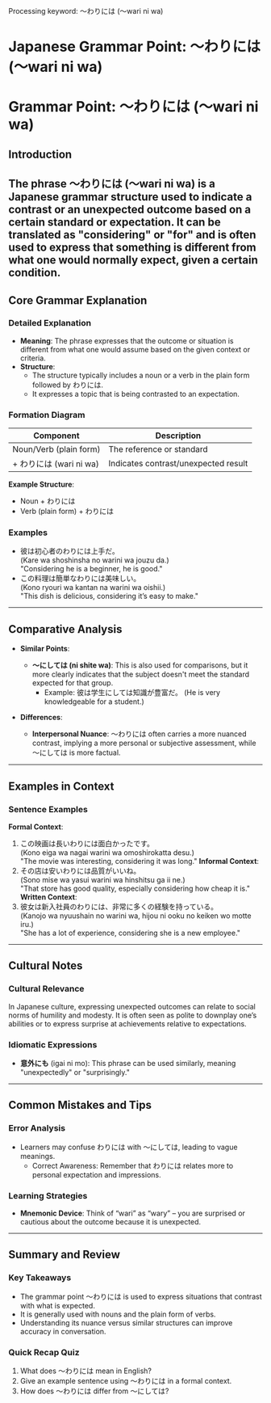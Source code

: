 Processing keyword: ～わりには (〜wari ni wa)
# Japanese Grammar Point: ～わりには (〜wari ni wa)
# Grammar Point: ～わりには (〜wari ni wa)
## Introduction
The phrase ～わりには (〜wari ni wa) is a Japanese grammar structure used to indicate a contrast or an unexpected outcome based on a certain standard or expectation. It can be translated as "considering" or "for" and is often used to express that something is different from what one would normally expect, given a certain condition.
---
## Core Grammar Explanation
### Detailed Explanation
- **Meaning**: The phrase expresses that the outcome or situation is different from what one would assume based on the given context or criteria.
- **Structure**: 
  - The structure typically includes a noun or a verb in the plain form followed by わりには.
  - It expresses a topic that is being contrasted to an expectation.
  
### Formation Diagram
| Component                | Description                         |
|--------------------------|-------------------------------------|
| Noun/Verb (plain form)   | The reference or standard           |
| + わりには (wari ni wa)  | Indicates contrast/unexpected result |
**Example Structure**:
- Noun + わりには
- Verb (plain form) + わりには
### Examples
- 彼は初心者のわりには上手だ。  
  (Kare wa shoshinsha no warini wa jouzu da.)  
  "Considering he is a beginner, he is good."
- この料理は簡単なわりには美味しい。  
  (Kono ryouri wa kantan na warini wa oishii.)  
  "This dish is delicious, considering it’s easy to make."
---
## Comparative Analysis
- **Similar Points**: 
  - **～にしては (ni shite wa)**: This is also used for comparisons, but it more clearly indicates that the subject doesn't meet the standard expected for that group.
    - Example: 彼は学生にしては知識が豊富だ。 (He is very knowledgeable for a student.)
    
- **Differences**: 
  - **Interpersonal Nuance**: ～わりには often carries a more nuanced contrast, implying a more personal or subjective assessment, while ～にしては is more factual.
  
---
## Examples in Context
### Sentence Examples
**Formal Context**:
1. この映画は長いわりには面白かったです。  
   (Kono eiga wa nagai warini wa omoshirokatta desu.)  
   "The movie was interesting, considering it was long."
**Informal Context**:
2. その店は安いわりには品質がいいね。  
   (Sono mise wa yasui warini wa hinshitsu ga ii ne.)  
   "That store has good quality, especially considering how cheap it is."
**Written Context**:
3. 彼女は新入社員のわりには、非常に多くの経験を持っている。  
   (Kanojo wa nyuushain no warini wa, hijou ni ooku no keiken wo motte iru.)  
   "She has a lot of experience, considering she is a new employee."
---
## Cultural Notes
### Cultural Relevance
In Japanese culture, expressing unexpected outcomes can relate to social norms of humility and modesty. It is often seen as polite to downplay one’s abilities or to express surprise at achievements relative to expectations.
### Idiomatic Expressions
- **意外にも** (igai ni mo): This phrase can be used similarly, meaning "unexpectedly" or "surprisingly."
---
## Common Mistakes and Tips
### Error Analysis
- Learners may confuse わりには with 〜にしては, leading to vague meanings.
  - Correct Awareness: Remember that わりには relates more to personal expectation and impressions.
### Learning Strategies
- **Mnemonic Device**: Think of “wari” as “wary” – you are surprised or cautious about the outcome because it is unexpected.
---
## Summary and Review
### Key Takeaways
- The grammar point ～わりには is used to express situations that contrast with what is expected.
- It is generally used with nouns and the plain form of verbs.
- Understanding its nuance versus similar structures can improve accuracy in conversation.
### Quick Recap Quiz
1. What does ～わりには mean in English?
2. Give an example sentence using ～わりには in a formal context.
3. How does ～わりには differ from ～にしては?
